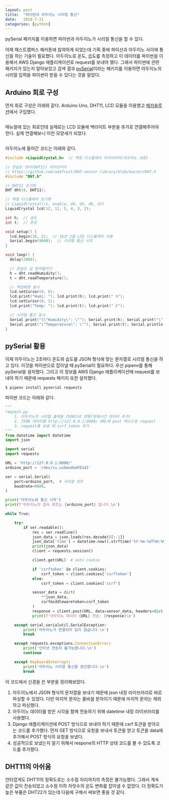 ```yaml
---
layout: post
title:  "파이썬과 아두이노 시리얼 통신"
date:   2018-7-21
categories: [python]
---
```


<p class="intro"><span class="dropcap">p</span>ySerial 패키지를 이용하면 파이썬과 아두이노가 시리얼 통신을 할 수 있다.</p>

어제 패스트캠퍼스 해커톤에 참여하게 되었는데 기획 중에 파이선과 아두이노 사이에 통신을 하는 기술이 필요했다. 아두이노로 온도, 습도를 측정하고 이 데이터를 파이썬을 이용해서 AWS Django 애플리케이션로 request를 보내야 했다. 그래서 파이썬에 관련 패키지가 있는지 알아보았고 검색 결과 [pySerial]이라는 패키지를 이용하면 아두이노의 시리얼 입력을 파이썬이 받을 수 있다는 것을 알았다.

## Arduino 회로 구성

먼저 회로 구성은 아래와 같다. Arduino Uno, DHT11, LCD 모듈을 이용했고 [메카솔루션]에서 구입했다.

<div style="text-align: center;"><img src="{{ '/assets/img/arduino_circuit.png' | prepend: site.baseurl }}" alt=""></div>

매뉴얼에 있는 회로인데 실제로는 LCD 모듈에 백라이트 부분을 추가로 연결해주어야 한다. 실제 연결해보니 이런 모양새가 되었다.

<div style="text-align: center;"><img src="{{ '/assets/img/arduino_photo.jpg' | prepend: site.baseurl }}" alt=""></div>

아두이노에 들어간 코드는 아래와 같다.

```cpp
#include <LiquidCrystal.h>  // 액정 디스플레이 라이브러리(아두이노 내장)

// 온습도 센서(DHT11) 라이브러리
// https://github.com/adafruit/DHT-sensor-library/blob/master/DHT.h
#include "DHT.h"

// DHT11 초기화
DHT dht(8, DHT11);

// 액정 디스플레이 초기화
// LiquidCrystal(rs, enable, d4, d5, d6, d7)
LiquidCrystal lcd(12, 11, 5, 4, 3, 2);  

int h;  // 습도
int t;  // 온도

void setup() {
  lcd.begin(16, 2);  // 16칸 2줄 LCD 디스플레이 사용
  Serial.begin(9600);  // 시리얼 통신 시작
}

void loop() {
  delay(2000);

  // 온습도 값 읽어들이기
  h = dht.readHumidity();
  t = dht.readTemperature();

  // 액정화면 표시
  lcd.setCursor(0, 0);
  lcd.print("Humi: "); lcd.print(h); lcd.print(" %");
  lcd.setCursor(0, 1);
  lcd.print("Temp: "); lcd.print(t); lcd.print(" C");

  // 시리얼 통신 표시
  Serial.print("{\"Humidity\": \""); Serial.print(h); Serial.print("\", ");
  Serial.print("\"Temperature\": \""); Serial.print(t); Serial.println("\"}");
}
```

## pySerial 활용

이제 아두이노는 2초마다 온도와 습도를 JSON 형식에 맞는 문자열로 시리얼 통신을 하고 있다. 이것을 파이썬으로 잡아낼 때 pySerial이 필요하다. 우선 pipenv를 통해 pySerial을 설치했다. 그리고 이 정보를 AWS Django 애플리케이션에 request를 보내야 하기 때문에 requests 패키지 또한 설치했다.

```shell
$ pipenv install pyserial requests
```

파이썬 코드는 아래와 같다.

```python
"""
request.py
    1. 아두이노의 시리얼 출력을 JSON으로 변환(현재시간 데이터 추가)
    2. JSON 데이터를 http://127.0.0.1:8000/ URL에 post 메소드로 request
    3. request를 보낼 때 csrf_token 추가
"""
from datetime import datetime
import json

import serial
import requests

URL = 'http://127.0.0.1:8000/'
arduino_port = '/dev/cu.usbmodemFD141'

ser = serial.Serial(
    port=arduino_port,  # 시리얼 포트
    baudrate=9600,
)

print('아두이노와 통신 시작')
print(f'아두이노의 접속 포트는 {arduino_port} 입니다.\n')

while True:

    try:
        if ser.readable():
            res = ser.readline()
            json_data = json.loads(res.decode()[:-1])
            json_data['time'] = datetime.now().strftime('%Y-%m-%dT%H:%M:%S')
            print(json_data)
            client = requests.session()

            client.get(URL)  # sets cookie

            if 'csrftoken' in client.cookies:
                csrf_token = client.cookies['csrftoken']
            else:
                csrf_token = client.cookies['csrf']

            sensor_data = dict(
                **json_data,
                csrfmiddlewaretoken=csrf_token
            )
            response = client.post(URL, data=sensor_data, headers=dict(Referer=URL))
            print(f'아두이노 데이터 {URL} 전송: {response}\n')

    except serial.serialutil.SerialException:
        print('아두이노가 연결되어 있지 않습니다.\n')
        break

    except requests.exceptions.ConnectionError:
        print('인터넷 전송이 불가능합니다.\n')
        continue

    except KeyboardInterrupt:
        print('아두이노 시리얼 통신을 중단합니다.\n')
        break
```

이 코드에서 신경을 쓴 부분을 정리해보았다.

1. 아두이노에서 JSON 형식의 문자열을 보내기 때문에 json 내장 라이브러리로 바로 파싱할 수 있었다. 다만 마지막 문자는 줄바꿈 문자이기 때문에 마지막 문자는 제외하고 파싱했다.
2. 아두이노 데이터를 받은 시각을 함께 전송하기 위해 datetime 내장 라이브러리를 사용했다.
3. Django 애플리케이션에 POST 방식으로 보내야 하기 때문에 csrf 토큰을 받아오는 코드를 추가했다. 먼저 GET 방식으로 요청을 보내서 토큰을 받고 토큰을 data에 추가해서 POST 방식의 요청을 보냈다.
4. 성공적으로 보냈는지 알기 위해서 respone의 HTTP 상태 코드를 볼 수 있도록 코드를 추가했다.

## DHT11의 아쉬움

안타깝게도 DHT11의 정확도로는 소수점 자리까지의 측정은 불가능했다. 그래서 계속 같은 값이 전송되었고 소수점 이하 자릿수의 온도 변화를 잡아낼 수 없었다. 더 정확도가 높은 부품은 DHT22가 있는데 다음에 구해서 써보면 좋을 것 같다.

[pySerial]: https://pythonhosted.org/pyserial/
[메카솔루션]: http://mechasolution.com/shop/goods/goods_view.php?goodsno=540978

